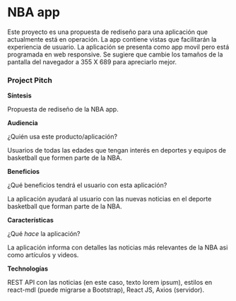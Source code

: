 # NBA app

Este proyecto es una propuesta de rediseño para una aplicación que actualmente está en operación. La app contiene vistas que facilitarán la experiencia de usuario. La aplicación se presenta como app movil pero está programada en web responsive. Se sugiere que cambie los tamaños de la pantalla del navegador a 355 X 689 para apreciarlo mejor. 


### Project Pitch

**Síntesis**

Propuesta de rediseño de la NBA app.

**Audiencia**

¿Quién usa este producto/aplicación?

Usuarios de todas las edades que tengan interés en deportes y equipos de basketball que formen parte de la NBA.

**Beneficios**

¿Qué beneficios tendrá el usuario con esta aplicación?

La aplicación ayudará al usuario con las nuevas noticias en el deporte basketball que forman parte de la NBA.

**Características**

¿Qué _hace_ la aplicación?

La aplicación informa con detalles las noticias más relevantes de la NBA asi como artículos y videos.

**Technologías**

REST API con las noticias (en este caso, texto lorem ipsum), estilos en react-mdl (puede migrarse a Bootstrap), React JS, Axios (servidor).


